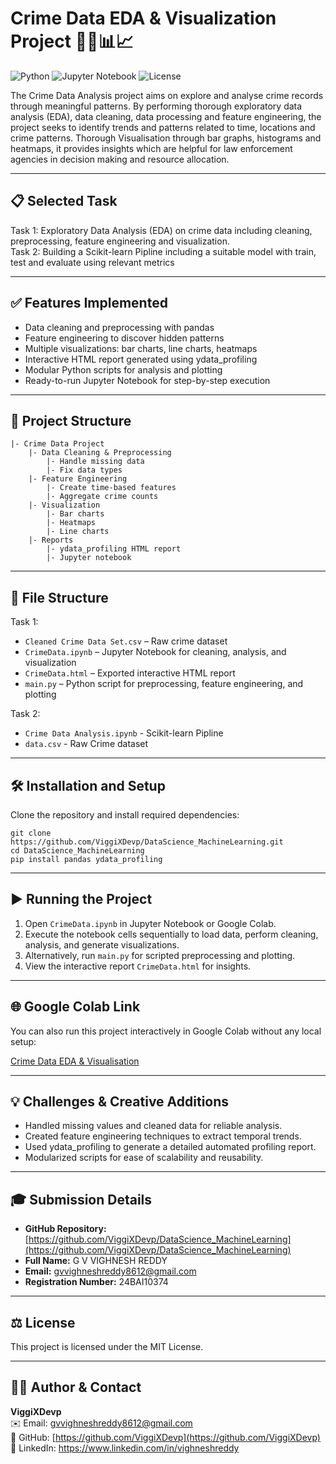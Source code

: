 # Crime Data EDA & Visualization Project 🧑‍💻📊📈

![Python](https://img.shields.io/badge/Python-3.7+-blue) ![Jupyter Notebook](https://img.shields.io/badge/Jupyter-Notebook-orange.svg) ![License](https://img.shields.io/badge/License-MIT-green)

The Crime Data Analysis project aims on explore and analyse crime records through meaningful patterns. By performing thorough exploratory data analysis (EDA), data cleaning, data processing and feature engineering, the project seeks to identify trends and patterns related to time, locations and crime patterns. Thorough Visualisation through bar graphs, histograms and heatmaps, it provides insights which are helpful for law enforcement agencies in decision making and resource allocation.

---

## 📋 Selected Task

Task 1: Exploratory Data Analysis (EDA) on crime data including cleaning, preprocessing, feature engineering and visualization.  
Task 2: Building a Scikit-learn Pipline including a suitable model with train, test and evaluate using relevant metrics

---

## ✅  Features Implemented

- Data cleaning and preprocessing with pandas  
- Feature engineering to discover hidden patterns  
- Multiple visualizations: bar charts, line charts, heatmaps  
- Interactive HTML report generated using ydata_profiling  
- Modular Python scripts for analysis and plotting  
- Ready-to-run Jupyter Notebook for step-by-step execution   

---
## 📂 Project Structure
```
|- Crime Data Project
    |- Data Cleaning & Preprocessing
        |- Handle missing data
        |- Fix data types
    |- Feature Engineering
        |- Create time-based features
        |- Aggregate crime counts
    |- Visualization
        |- Bar charts
        |- Heatmaps
        |- Line charts
    |- Reports
        |- ydata_profiling HTML report
        |- Jupyter notebook
```
---

## 📁 File Structure
Task 1:  
- `Cleaned Crime Data Set.csv` – Raw crime dataset  
- `CrimeData.ipynb` – Jupyter Notebook for cleaning, analysis, and visualization  
- `CrimeData.html` – Exported interactive HTML report  
- `main.py` – Python script for preprocessing, feature engineering, and plotting
    
Task 2:  

- `Crime Data Analysis.ipynb` - Scikit-learn Pipline  
- `data.csv` - Raw Crime dataset  
---

## 🛠️ Installation and Setup

Clone the repository and install required dependencies:
```
git clone https://github.com/ViggiXDevp/DataScience_MachineLearning.git  
cd DataScience_MachineLearning  
pip install pandas ydata_profiling  
```
---

## ▶️ Running the Project

1. Open `CrimeData.ipynb` in Jupyter Notebook or Google Colab.  
2. Execute the notebook cells sequentially to load data, perform cleaning, analysis, and generate visualizations.  
3. Alternatively, run `main.py` for scripted preprocessing and plotting.  
4. View the interactive report `CrimeData.html` for insights.  

---

## 🌐 Google Colab Link  
You can also run this project interactively in Google Colab without any local setup:

[Crime Data EDA & Visualisation](https://colab.research.google.com/drive/1rwT2S8ERgeza5Up97Rss1mS-mrTl4PHY?usp=sharing)

---

## 💡 Challenges & Creative Additions

- Handled missing values and cleaned data for reliable analysis.  
- Created feature engineering techniques to extract temporal trends.  
- Used ydata_profiling to generate a detailed automated profiling report.  
- Modularized scripts for ease of scalability and reusability.  

---

## 🎓 Submission Details

- **GitHub Repository:** [https://github.com/ViggiXDevp/DataScience_MachineLearning](https://github.com/ViggiXDevp/DataScience_MachineLearning)  
- **Full Name:** G V VIGHNESH REDDY 
- **Email:** gvvighneshreddy8612@gmail.com  
- **Registration Number:** 24BAI10374 

---

## ⚖️ License

This project is licensed under the MIT License.

---

## 🧑‍💻 Author & Contact

**ViggiXDevp**  
✉️ Email: gvvighneshreddy8612@gmail.com  
🐙 GitHub: [https://github.com/ViggiXDevp](https://github.com/ViggiXDevp)  
🔗 LinkedIn: https://www.linkedin.com/in/vighneshreddy

